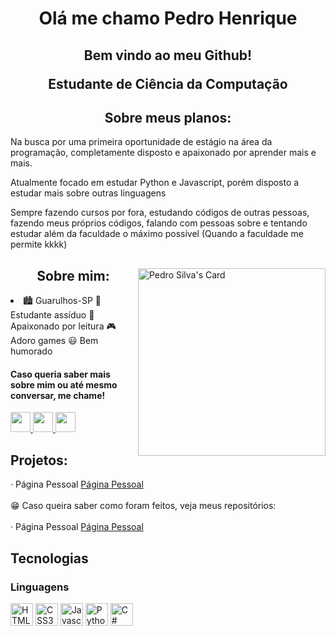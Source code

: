 <h1 align="center"> Olá me chamo Pedro Henrique </h1>

<h2>
  <p align="center"> Bem vindo ao meu Github!</p>
  <p align="center"> Estudante de Ciência da Computação</p>
</h2>

<h2 align="center">Sobre meus planos:</h2>
<p>Na busca por uma primeira oportunidade de estágio na área da programação, completamente disposto e apaixonado por aprender mais e mais.</p>
<p>Atualmente focado em estudar Python e Javascript, porém disposto a estudar mais sobre outras linguagens</p>
<p>Sempre fazendo cursos por fora, estudando códigos de outras pessoas, fazendo meus próprios códigos, falando com pessoas sobre e tentando estudar além da faculdade o máximo possível (Quando a faculdade me permite kkkk)</p>

</div>

<div align="left">

<a href="https://app.daily.dev/pedrohses"><img align="right" src="https://api.daily.dev/devcards/33ead938aaa94e51a9482a6217d4e545.png?r=4lz" width="300" alt="Pedro Silva's Card"/></a>

<h2 align="center">Sobre mim:</h2>
<li>
🏙️ Guarulhos-SP 
🧠 Estudante assíduo
📖 Apaixonado por leitura
🎮 Adoro games
😃 Bem humorado
</li>

<p align="left">
  <h4>Caso queria saber mais sobre mim ou até mesmo conversar, me chame!</h4>
  <div align="left">
  <a href="https://www.facebook.com/profile.php?id=100004276724588" target="_blank" rel="noreferrer">
        <img src="https://raw.githubusercontent.com/danielcranney/readme-generator/main/public/icons/socials/facebook.svg" width="32" height="32" />
  </a>

  <a href="https://www.instagram.com/pedro.hses/" target="_blank" rel="noreferrer">
        <img src="https://raw.githubusercontent.com/danielcranney/readme-generator/main/public/icons/socials/instagram.svg" width="32" height="32" />
  </a> 

  <a href="https://www.linkedin.com/in/pedro-silva-43985125b/" target="_blank" rel="noreferrer">
        <img src="https://raw.githubusercontent.com/danielcranney/readme-generator/main/public/icons/socials/linkedin.svg" width="32" height="32" />
  </a>
  </div>
</p>

<p align="left">
  <h2>Projetos:</h2>
  · Página Pessoal <a href="https://pedrohses.github.io/">Página Pessoal</a>
  <br>
  <br>
  😁 Caso queira saber como foram feitos, veja meus repositórios: 
  <br>
  <br>
  · Página Pessoal <a href="https://github.com/Pedrohses/Pedrohses.github.io">Página Pessoal</a>
</p>

<p align="center">
  <h2>Tecnologias</h2>
  <h3>Linguagens</h3>
  <a href="https://developer.mozilla.org/en-US/docs/Glossary/HTML5" target="_blank" rel="noreferrer"><img src="https://raw.githubusercontent.com/danielcranney/readme-generator/main/public/icons/skills/html5-colored.svg" width="36" height="36" alt="HTML5" /></a>
  <a href="https://www.w3.org/TR/CSS/#css" target="_blank" rel="noreferrer"><img src="https://raw.githubusercontent.com/danielcranney/readme-generator/main/public/icons/skills/css3-colored.svg" width="36" height="36" alt="CSS3" /></a>
  <a href="https://developer.mozilla.org/en-US/docs/Web/JavaScript" target="_blank" rel="noreferrer"> <img src="https://raw.githubusercontent.com/danielcranney/readme-generator/main/public/icons/skills/javascript-colored.svg" width="36" height="36" alt="Javascript" /></a>
  <a href="https://www.python.org/" target="_blank" rel="noreferrer"><img src="https://raw.githubusercontent.com/danielcranney/readme-generator/main/public/icons/skills/python-colored.svg" width="36" height="36" alt="Python" /></a>
  <a href="https://docs.microsoft.com/en-us/dotnet/csharp/" target="_blank" rel="noreferrer"><img src="https://raw.githubusercontent.com/danielcranney/readme-generator/main/public/icons/skills/csharp-colored.svg" width="36" height="36" alt="C#" /></a>
</p>
